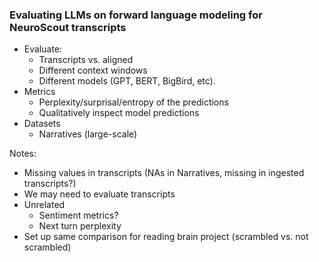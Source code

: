 ### Evaluating LLMs on forward language modeling for NeuroScout transcripts
- Evaluate:
	- Transcripts vs. aligned
	- Different context windows
	- Different models (GPT, BERT, BigBird, etc).
- Metrics
	- Perplexity/surprisal/entropy of the predictions
	- Qualitatively inspect model predictions
- Datasets
	- Narratives (large-scale)

Notes:
- Missing values in transcripts (NAs in Narratives, missing in ingested transcripts?)
- We may need to evaluate transcripts
- Unrelated
    - Sentiment metrics?
    - Next turn perplexity
- Set up same comparison for reading brain project (scrambled vs. not scrambled)